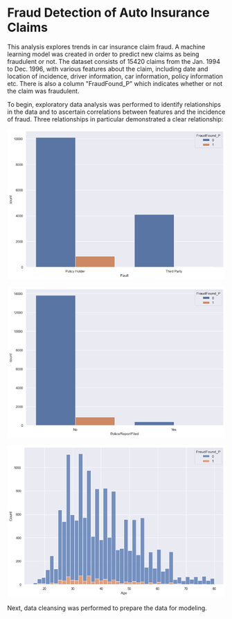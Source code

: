 # Fraud Detection of Auto Insurance Claims

This analysis explores trends in car insurance claim fraud. A machine learning model was created in order to predict new claims as being fraudulent or not. The dataset consists of 15420 claims from the Jan. 1994 to Dec. 1996, with various features about the claim, including date and location of incidence, driver information, car information, policy information etc. There is also a column "FraudFound_P" which indicates whether or not the claim was fraudulent. 

To begin, exploratory data analysis was performed to identify relationships in the data and to ascertain correlations between features and the incidence of fraud. Three relationships in particular demonstrated a clear relationship:

![Fault vs. Claims](image-1.png)

![PoliceReportFiled vs. Claims](image-2.png)

![Age vs. Claims](image.png)

Next, data cleansing was performed to prepare the data for modeling. 



